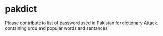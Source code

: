 # pakdict
Please contribute to list of password used in Pakistan for dictionary Attack. containing urdu and popular words and sentances
